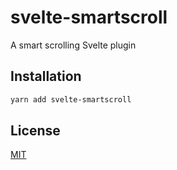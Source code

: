 # svelte-smartscroll

A smart scrolling Svelte plugin

## Installation
```bash
yarn add svelte-smartscroll
```

## License
[MIT](LICENSE)
